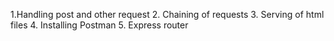 1.Handling post and other request
2. Chaining of requests
3. Serving of html files
4. Installing Postman
5. Express router
